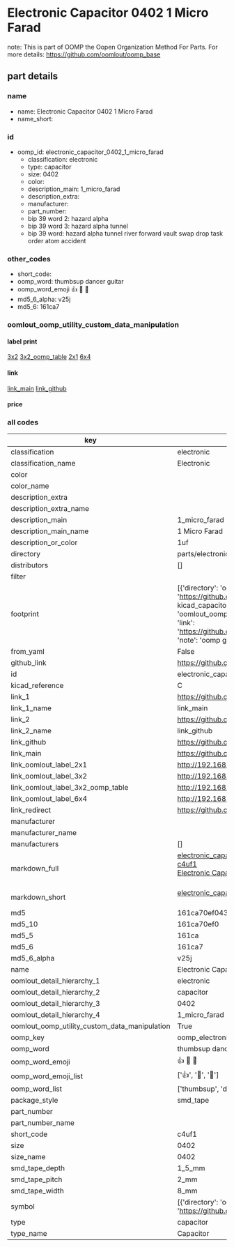 # Electronic Capacitor 0402 1 Micro Farad  

note: This is part of OOMP the Oopen Organization Method For Parts. For more details: https://github.com/oomlout/oomp_base

##  part details
  







### name
* name: Electronic Capacitor 0402 1 Micro Farad
* name_short: 
### id
* oomp_id: electronic_capacitor_0402_1_micro_farad
  * classification: electronic
  * type: capacitor
  * size: 0402
  * color: 
  * description_main: 1_micro_farad
  * description_extra: 
  * manufacturer: 
  * part_number: 
  * bip 39 word 2: hazard alpha
  * bip 39 word 3: hazard alpha tunnel
  * bip 39 word: hazard alpha tunnel river forward vault swap drop task order atom accident

### other_codes
* short_code: 
* oomp_word: thumbsup dancer guitar
* oomp_word_emoji :thumbsup: :dancer: :guitar:
* md5_6_alpha: v25j
* md5_6: 161ca7






### oomlout_oomp_utility_custom_data_manipulation
#### label print
[3x2](http://192.168.1.245:1112/?label=oomp%20v25j)
[3x2_oomp_table](http://192.168.1.108:1112/?label=oomp%20v25j)
[2x1](http://192.168.1.242:1112/?label=oomp%20v25j)
[6x4](http://192.168.1.55:1112/?label=oomp%20v25j)    

#### link

[link_main](https://github.com/oomlout/oomlout_oomp_version_1_messy/tree/main/parts/electronic_capacitor_0402_1_micro_farad) [link_github](https://github.com/oomlout/oomlout_oomp_version_1_messy/tree/main/parts/electronic_capacitor_0402_1_micro_farad)                             

#### price







### all codes 
| key | value |  
| --- | --- |  
| classification | electronic |  
| classification_name | Electronic |  
| color |  |  
| color_name |  |  
| description_extra |  |  
| description_extra_name |  |  
| description_main | 1_micro_farad |  
| description_main_name | 1 Micro Farad |  
| description_or_color | 1uf |  
| directory | parts/electronic_capacitor_0402_1_micro_farad |  
| distributors | [] |  
| filter |  |  
| footprint | [{'directory': 'oomlout_oomp_footprint_bot/footprints/kicad_capacitor_smd_c_0402_1005metric//working/working.kicad_mod', 'index': 0, 'link': 'https://github.com/oomlout/oomlout_oomp_footprint_bot/tree/main/foootprntss/kicad_capacitor_smd_c_0402_1005metric', 'note': 'source footprint kicad_capacitor_smd_c_0402_1005metric', 'oomp_key': 'oomp_kicad_capacitor_smd_c_0402_1005metric'}, {'directory': 'oomlout_oomp_footprint_bot/footprints/oomlout_oomlout_oomp_part_footprints_c4uf1_electronic_capacitor_0402_1_micro_farad//working/working.kicad_mod', 'index': 1, 'link': 'https://github.com/oomlout/oomlout_oomp_footprint_bot/tree/main/foootprntss/oomlout_oomlout_oomp_part_footprints_c4uf1_electronic_capacitor_0402_1_micro_farad', 'note': 'oomp generated footprint', 'oomp_key': 'oomp_oomlout_oomlout_oomp_part_footprints_c4uf1_electronic_capacitor_0402_1_micro_farad'}] |  
| from_yaml | False |  
| github_link | https://github.com/oomlout/oomlout_oomp_part_src/tree/main/parts/electronic_capacitor_0402_1_micro_farad |  
| id | electronic_capacitor_0402_1_micro_farad |  
| kicad_reference | C |  
| link_1 | https://github.com/oomlout/oomlout_oomp_version_1_messy/tree/main/parts/electronic_capacitor_0402_1_micro_farad |  
| link_1_name | link_main |  
| link_2 | https://github.com/oomlout/oomlout_oomp_version_1_messy/tree/main/parts/electronic_capacitor_0402_1_micro_farad |  
| link_2_name | link_github |  
| link_github | https://github.com/oomlout/oomlout_oomp_version_1_messy/tree/main/parts/electronic_capacitor_0402_1_micro_farad |  
| link_main | https://github.com/oomlout/oomlout_oomp_version_1_messy/tree/main/parts/electronic_capacitor_0402_1_micro_farad |  
| link_oomlout_label_2x1 | http://192.168.1.242:1112/?label=oomp%20v25j |  
| link_oomlout_label_3x2 | http://192.168.1.245:1112/?label=oomp%20v25j |  
| link_oomlout_label_3x2_oomp_table | http://192.168.1.108:1112/?label=oomp%20v25j |  
| link_oomlout_label_6x4 | http://192.168.1.55:1112/?label=oomp%20v25j |  
| link_redirect | https://github.com/oomlout/oomlout_oomp_version_1_messy/tree/main/parts/electronic_capacitor_0402_1_micro_farad |  
| manufacturer |  |  
| manufacturer_name |  |  
| manufacturers | [] |  
| markdown_full | [electronic_capacitor_0402_1_micro_farad](none)<br>[c4uf1](none)<br>[Electronic Capacitor 0402 1 Micro Farad](none)<br><br> |  
| markdown_short | [electronic_capacitor_0402_1_micro_farad](none)<br><br> |  
| md5 | 161ca70ef0437b6bc72debadd501c34f |  
| md5_10 | 161ca70ef0 |  
| md5_5 | 161ca |  
| md5_6 | 161ca7 |  
| md5_6_alpha | v25j |  
| name | Electronic Capacitor 0402 1 Micro Farad |  
| oomlout_detail_hierarchy_1 | electronic |  
| oomlout_detail_hierarchy_2 | capacitor |  
| oomlout_detail_hierarchy_3 | 0402 |  
| oomlout_detail_hierarchy_4 | 1_micro_farad |  
| oomlout_oomp_utility_custom_data_manipulation | True |  
| oomp_key | oomp_electronic_capacitor_0402_1_micro_farad |  
| oomp_word | thumbsup dancer guitar |  
| oomp_word_emoji | :thumbsup: :dancer: :guitar: |  
| oomp_word_emoji_list | [':thumbsup:', ':dancer:', ':guitar:'] |  
| oomp_word_list | ['thumbsup', 'dancer', 'guitar'] |  
| package_style | smd_tape |  
| part_number |  |  
| part_number_name |  |  
| short_code | c4uf1 |  
| size | 0402 |  
| size_name | 0402 |  
| smd_tape_depth | 1_5_mm |  
| smd_tape_pitch | 2_mm |  
| smd_tape_width | 8_mm |  
| symbol | [{'directory': 'oomlout_oomp_symbol_bot/symbols/kicad_device_c//working/working.kicad_sym', 'index': 0, 'link': 'https://github.com/oomlout/oomlout_oomp_symbol_bot/tree/main/symbols/kicad_device_c', 'oomp_key': 'oomp_kicad_device_c'}] |  
| type | capacitor |  
| type_name | Capacitor |  
